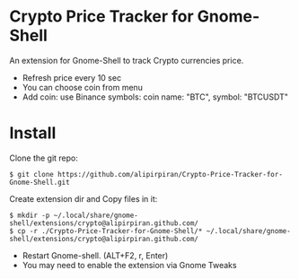 # Crypto Price Tracker for Gnome-Shell
An extension for Gnome-Shell to track Crypto currencies price.

* Refresh price every 10 sec
* You can choose coin from menu
* Add coin: use Binance symbols: coin name: "BTC", symbol: "BTCUSDT"

# Install

 Clone the git repo:

    $ git clone https://github.com/alipirpiran/Crypto-Price-Tracker-for-Gnome-Shell.git


 Create extension dir and Copy files in it:

    $ mkdir -p ~/.local/share/gnome-shell/extensions/crypto@alipirpiran.github.com/
    $ cp -r ./Crypto-Price-Tracker-for-Gnome-Shell/* ~/.local/share/gnome-shell/extensions/crypto@alipirpiran.github.com/
 
* Restart Gnome-shell. (ALT+F2, r, Enter)
* You may need to enable the extension via Gnome Tweaks
